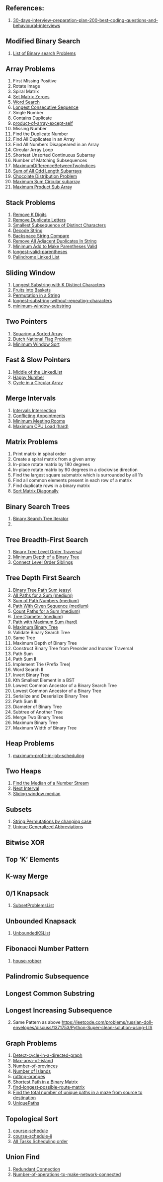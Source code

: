 ## References:
   1. [30-days-interview-preparation-plan-200-best-coding-questions-and-behavioural-interviews](https://ganeshpr227.medium.com/30-days-interview-preparation-plan-200-best-coding-questions-and-behavioural-interviews-3f8fc19c2361#a4b2)

## Modified Binary Search
   1. [List of Binary search Problems](https://github.com/MeSabya/LeetCodeProgramsInPython/tree/master/BinarySerach#list-of-binary-search-programs)
## Array Problems 
   1. First Missing Positive
   2. Rotate Image
   3. Spiral Matrix
   4. [Set Matrix Zeroes](https://programmerall.com/article/11872146433/)
   5. [Word Search](https://leetcode.com/problems/word-search/submissions/)
   6. [Longest Consecutive Sequence](https://leetcode.com/problems/longest-consecutive-sequence/submissions/)
   7. Single Number
   8. Contains Duplicate
   9. [product-of-array-except-self](https://leetcode.com/problems/product-of-array-except-self/submissions/)
   10. Missing Number
   11. Find the Duplicate Number
   12. Find All Duplicates in an Array
   13. Find All Numbers Disappeared in an Array
   14. Circular Array Loop
   15. Shortest Unsorted Continuous Subarray
   16. Number of Matching Subsequences
   17. [MaximumDifferenceBetweenTwoIndices](https://github.com/MeSabya/LeetCodeProgramsInPython/blob/master/ArrayProblems/MaximumDifferenceBetweenTwoIndices.md)
   18. [Sum of All Odd Length Subarrays](https://leetcode.com/problems/sum-of-all-odd-length-subarrays/)
   19. [Chocolate Distribution Problem](https://github.com/MeSabya/LeetCodeProgramsInPython/blob/master/ArrayProblems/2.%20Chocolate%20Distribution%20Problem.md)
   20. [Maximum Sum Circular subarray](https://github.com/MeSabya/LeetCodeProgramsInPython/blob/master/ArrayProblems/3.%20Maximum%20Circular%20Subarray%20Sum.md)
   21. [Maximum Product Sub Array](https://github.com/MeSabya/LeetCodeProgramsInPython/blob/master/ArrayProblems/4.%20MaximumProductSubArr.md)
## Stack Problems
   1. [Remove K Digits](https://leetcode.com/problems/remove-k-digits/)
   2. [Remove Duplicate Letters](https://leetcode.com/problems/remove-duplicate-letters/)
   3. [Smallest Subsequence of Distinct Characters](https://leetcode.com/problems/remove-duplicate-letters/)
   4. [Decode String](https://leetcode.com/problems/decode-string/)
   5. [Backspace String Compare](https://leetcode.com/problems/backspace-string-compare/discuss/825934/Python-3-greater-O(n)-time-using-2-stacks)
   6. [Remove All Adjacent Duplicates In String](https://leetcode.com/problems/remove-all-adjacent-duplicates-in-string/)
   7. [Minimum Add to Make Parentheses Valid](https://leetcode.com/problems/minimum-add-to-make-parentheses-valid/)
   8. [longest-valid-parentheses](https://leetcode.com/problems/longest-valid-parentheses/discuss/14284/8-line-Python-solution-stack-80ms)
   9. [Palindrome Linked List](https://leetcode.com/problems/palindrome-linked-list/discuss/372675/Three-simple-approaches)
   
## Sliding Window
   1. [Longest Substring with K Distinct Characters](https://github.com/MeSabya/LeetCodeProgramsInPython/tree/master/SlidingWindowPattern/LongestSubstrWithMaxKDistinctChars)
   2. [Fruits into Baskets]()
   3. [Permutation in a String]()
   4. [longest-substring-without-repeating-characters](https://github.com/MeSabya/LeetCodeProgramsInPython/blob/master/SlidingWindowPattern/longest-substring-without-repeating-characters.py)
   5. [minimum-window-substring](https://leetcode.com/problems/minimum-window-substring/submissions/)
## Two Pointers
   1. [Squaring a Sorted Array]()
   2. [Dutch National Flag Problem]()
   3. [Minimum Window Sort]()
## Fast & Slow Pointers
   1. [Middle of the LinkedList]()
   2. [Happy Number]()
   3. [Cycle in a Circular Array]()
## Merge Intervals
   1. [Intervals Intersection]()
   2. [Conflicting Appointments]()
   3. [Minimum Meeting Rooms]()
   4. [Maximum CPU Load (hard)]()
## Matrix Problems 
   1. Print matrix in spiral order
   2. Create a spiral matrix from a given array
   3. In-place rotate matrix by 180 degrees
   4. In-place rotate matrix by 90 degrees in a clockwise direction
   5. Find the largest square submatrix which is surrounded by all 1’s
   6. Find all common elements present in each row of a matrix
   7. Find duplicate rows in a binary matrix
   8.  [Sort Matrix Diagonally](https://leetcode.com/problems/sort-the-matrix-diagonally/submissions/)

## Binary Search Trees
   1. [Binary Search Tree Iterator](https://leetcode.com/problems/binary-search-tree-iterator/discuss/712307/Python3-sharing-two-solutions-with-thought-process-(in-order-traversal-and-recurse-left))
   2. 
## Tree Breadth-First Search
   1. [Binary Tree Level Order Traversal]()
   2. [Minimum Depth of a Binary Tree]()
   3. [Connect Level Order Siblings]()
## Tree Depth First Search   
   1. [Binary Tree Path Sum (easy)]()
   2. [All Paths for a Sum (medium)]()
   3. [Sum of Path Numbers (medium)]()
   4. [Path With Given Sequence (medium)]()
   5. [Count Paths for a Sum (medium)]()
   6. [Tree Diameter (medium)]()
   7. [Path with Maximum Sum (hard)]()
   8. [Maximum Binary Tree](https://leetcode.com/problems/maximum-binary-tree/submissions/)
   9. Validate Binary Search Tree
   10. Same Tree
   11. Maximum Depth of Binary Tree
   12. Construct Binary Tree from Preorder and Inorder Traversal
   13. Path Sum
   14. Path Sum II
   15. Implement Trie (Prefix Tree)
   16. Word Search II
   17. Invert Binary Tree
   18. Kth Smallest Element in a BST
   19. Lowest Common Ancestor of a Binary Search Tree
   20. Lowest Common Ancestor of a Binary Tree
   21. Serialize and Deserialize Binary Tree
   22. Path Sum III
   23. Diameter of Binary Tree
   24. Subtree of Another Tree
   25. Merge Two Binary Trees
   26. Maximum Binary Tree
   27. Maximum Width of Binary Tree

## Heap Problems
   1. [maximum-profit-in-job-scheduling](https://leetcode.com/problems/maximum-profit-in-job-scheduling/discuss/1430590/Python-or-Heapq-%2B-DP-or-Solution-With-Explaination)
## Two Heaps
   1. [Find the Median of a Number Stream]()
   2. [Next Interval]()
   3. [Sliding window median]()
## Subsets
   1. [String Permutations by changing case]()
   2. [Unique Generalized Abbreviations]()

## Bitwise XOR
## Top ‘K’ Elements
## K-way Merge
## 0/1 Knapsack
   1. [SubsetProblemsList](https://github.com/MeSabya/LeetCodeProgramsInPython/blob/master/DynamicProgrammingPattern/0-1KnapSackPattern/BoundedKnapsack.md#subsetsum-problem)
## Unbounded Knapsack
   1. [UnboundedKSList](https://github.com/MeSabya/LeetCodeProgramsInPython/blob/master/DynamicProgrammingPattern/UnboundKnapSackPattern/UnboundedKnapSack/UnboundedKnapSack.md#list-of-unbounded-ks-problems)
## Fibonacci Number Pattern
1. [house-robber](https://leetcode.com/problems/house-robber/submissions/)
## Palindromic Subsequence
## Longest Common Substring

## Longest Increasing Subsequence 
   2. Same Pattern as above https://leetcode.com/problems/russian-doll-envelopes/discuss/1371753/Python-Super-clean-solution-using-LIS
## Graph Problems 
   1. [Detect-cycle-in-a-directed-graph](https://www.geeksforgeeks.org/detect-cycle-in-a-directed-graph-using-bfs/?ref=rp)
   2. [Max-area-of-island](https://leetcode.com/problems/max-area-of-island/discuss/425540/Python-3-Clean-and-easy-to-understand-dfs-approach)
   3. [Number-of-provinces](https://leetcode.com/problems/number-of-provinces/discuss/303150/python-union-find-dfs-bfs)
   4. [Number of Islands](https://leetcode.com/problems/number-of-islands/)
   5. [rotting-oranges](https://leetcode.com/problems/rotting-oranges/discuss/551658/Python-readable-BFS-solution-beat-94)
   6. [Shortest Path in a Binary Matrix](https://github.com/MeSabya/LeetCodeProgramsInPython/blob/master/Graph/Shortest%20Path%20in%20Binary%20Matrix.md)
   7. [find-longest-possible-route-matrix](https://www.techiedelight.com/find-longest-possible-route-matrix/)
   8. [Find the total number of unique paths in a maze from source to destination](https://www.techiedelight.com/find-total-number-unique-paths-maze-source-destination/)
   9. [UniquePaths](https://github.com/MeSabya/LeetCodeProgramsInPython/blob/master/Graph/UniquePaths.md)
## Topological Sort
   1. [course-schedule](https://leetcode.com/problems/course-schedule/)
   2. [course-schedule-ii](https://leetcode.com/problems/course-schedule-ii/)
   3. [All Tasks Scheduling order]()
## Union Find
   1. [Redundant Connection](https://leetcode.com/problems/redundant-connection/discuss/107990/Python-52ms-DFS-Algorithm-with-Explanations-(compared-with-52ms-union-find))
   2. [Number-of-operations-to-make-network-connected](https://leetcode.com/problems/number-of-operations-to-make-network-connected/discuss/1631752/Python-Union-Find-solution-with-Comments-Explanation)

